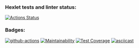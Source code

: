 ### Hexlet tests and linter status:
[![Actions Status](https://github.com/sir-edgar/python-project-50/actions/workflows/hexlet-check.yml/badge.svg)](https://github.com/sir-edgar/python-project-50/actions)

### Badges:

[![github-actions](https://github.com/sir-edgar/python-project-50/actions/workflows/github-actions.yml/badge.svg)](https://github.com/sir-edgar/python-project-50/actions/workflows/github-actions.yml)
[![Maintainability](https://api.codeclimate.com/v1/badges/e7d3f0fd9d04e319a32b/maintainability)](https://codeclimate.com/github/sir-edgar/python-project-50/maintainability)
[![Test Coverage](https://api.codeclimate.com/v1/badges/e7d3f0fd9d04e319a32b/test_coverage)](https://codeclimate.com/github/sir-edgar/python-project-50/test_coverage)
[![asciicast](https://asciinema.org/a/1tCh4chU0ZN181SMGiyOSmrjD.svg)](https://asciinema.org/a/1tCh4chU0ZN181SMGiyOSmrjD)
